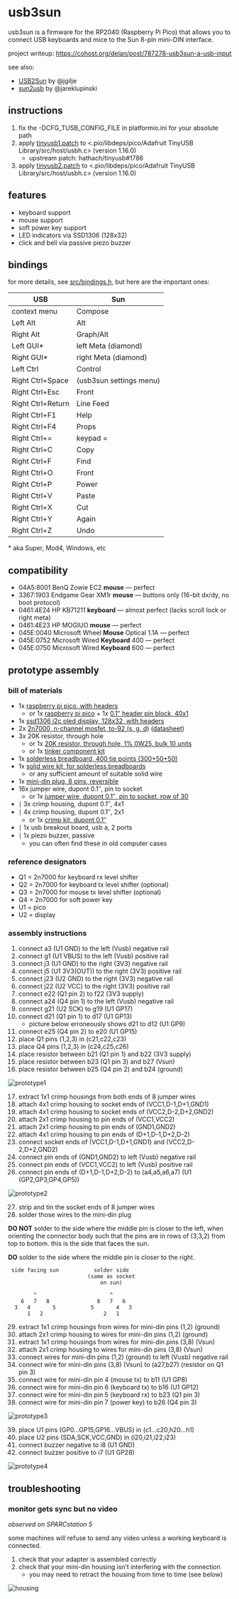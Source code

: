 usb3sun
=======

usb3sun is a firmware for the RP2040 (Raspberry Pi Pico) that allows you to connect USB keyboards and mice to the Sun 8-pin mini-DIN interface.

project writeup: <https://cohost.org/delan/post/787278-usb3sun-a-usb-input>

see also:

* [USB2Sun](https://github.com/jgilje/USB2Sun) by @jgilje
* [sun2usb](https://github.com/jareklupinski/sun2usb) by @jareklupinski

instructions
------------

1. fix the -DCFG_TUSB_CONFIG_FILE in platformio.ini for your absolute path
2. apply [tinyusb1.patch](tinyusb1.patch) to <.pio/libdeps/pico/Adafruit TinyUSB Library/src/host/usbh.c> (version 1.16.0)
    * upstream patch: hathach/tinyusb#1786
3. apply [tinyusb2.patch](tinyusb2.patch) to <.pio/libdeps/pico/Adafruit TinyUSB Library/src/host/usbh.c> (version 1.16.0)

features
--------

* keyboard support
* mouse support
* soft power key support
* LED indicators via SSD1306 (128x32)
* click and bell via passive piezo buzzer

bindings
--------

for more details, see [src/bindings.h](src/bindings.h), but here are the important ones:

| USB               | Sun                     |
|-------------------|-------------------------|
| context menu      | Compose                 |
| Left Alt          | Alt                     |
| Right Alt         | Graph/Alt               |
| Left GUI*         | left Meta (diamond)     |
| Right GUI*        | right Meta (diamond)    |
| Left Ctrl         | Control                 |
| Right Ctrl+Space  | (usb3sun settings menu) |
| Right Ctrl+Esc    | Front                   |
| Right Ctrl+Return | Line Feed               |
| Right Ctrl+F1     | Help                    |
| Right Ctrl+F4     | Props                   |
| Right Ctrl+=      | keypad =                |
| Right Ctrl+C      | Copy                    |
| Right Ctrl+F      | Find                    |
| Right Ctrl+O      | Front                   |
| Right Ctrl+P      | Power                   |
| Right Ctrl+V      | Paste                   |
| Right Ctrl+X      | Cut                     |
| Right Ctrl+Y      | Again                   |
| Right Ctrl+Z      | Undo                    |

\* aka Super, Mod4, Windows, etc

compatibility
-------------

- 04A5:8001 BenQ Zowie EC2 **mouse** — perfect
- 3367:1903 Endgame Gear XM1r **mouse** — buttons only (16-bit dx/dy, no boot protocol)
- 0461:4E24 HP KB71211 **keyboard** — almost perfect (lacks scroll lock or right meta)
- 0461:4E23 HP MOGIUO **mouse** — perfect
- 045E:0040 Microsoft Wheel **Mouse** Optical 1.1A — perfect
- 045E:0752 Microsoft Wired **Keyboard** 400 — perfect
- 045E:0750 Microsoft Wired **Keyboard** 600 — perfect

prototype assembly
------------------

### bill of materials

* 1x [raspberry pi pico, with headers](https://www.altronics.com.au/p/z6421a-raspberry-pi-pico-rp2040-development-board-with-headers/)
    * or 1x [raspberry pi pico](https://www.altronics.com.au/p/z6421-raspberry-pi-pico-microcontroller-board/) + 1x [0.1″ header pin block, 40x1](https://www.altronics.com.au/p/p5430-oupiin-40-way-header-pin/)
* 1x [ssd1306 i2c oled display, 128x32, with headers](https://www.aliexpress.com/item/1005004375650245.html)
* 2x [2n7000, n-channel mosfet, to-92 (s, g, d)](https://www.altronics.com.au/p/z1555-2n7000-to-92-n-channel-tmosfet/) ([datasheet](https://www.onsemi.com/pdf/datasheet/nds7002a-d.pdf))
* 3x 20K resistor, through hole
    * or 1x [20K resistor, through hole, 1% 0W25, bulk 10 units](https://www.altronics.com.au/p/r7589-20k-0.25w-metal-film-resistor-pk-10/)
    * or 1x [tinker component kit](https://www.altronics.com.au/p/k9640-tinker-parts-starter-kit/)
* 1x [solderless breadboard, 400 tie points (300+50+50)](https://www.altronics.com.au/p/p1002-400-way-breadboard/)
* 1x [solid wire kit, for solderless breadboards](https://www.altronics.com.au/p/p1018a-prototyping-breadboard-wire-packs-350pcs/)
    * or any sufficient amount of suitable solid wire
* 1x [mini-din plug, 8 pins, reversible](https://www.altronics.com.au/p/p1098-8-pin-line-mini-din-plug/)
* 16x jumper wire, dupont 0.1″, pin to socket
    * or 1x [jumper wire, dupont 0.1″, pin to socket, row of 30](https://www.altronics.com.au/p/p1021-pin-to-socket-30-way-prototyping-ribbon-strips/)
* ⎰ 3x crimp housing, dupont 0.1″, 4x1
* ⎱ 4x crimp housing, dupont 0.1″, 2x1
    * or 1x [crimp kit, dupont 0.1″](https://www.altronics.com.au/p/k9642-2.54mm-header-kit-310pc/)
* ⎰ 1x usb breakout board, usb a, 2 ports
* ⎱ 1x piezo buzzer, passive
    * you can often find these in old computer cases

### reference designators

* Q1 = 2n7000 for keyboard rx level shifter
* Q2 = 2n7000 for keyboard tx level shifter (optional)
* Q3 = 2n7000 for mouse tx level shifter (optional)
* Q4 = 2n7000 for soft power key
* U1 = pico
* U2 = display

### assembly instructions

1. connect a3 (U1 GND) to the left (Vusb) negative rail
2. connect g1 (U1 VBUS) to the left (Vusb) positive rail
3. connect j3 (U1 GND) to the right (3V3) negative rail
4. connect j5 (U1 3V3(OUT)) to the right (3V3) positive rail
5. connect j23 (U2 GND) to the right (3V3) negative rail
6. connect j22 (U2 VCC) to the right (3V3) positive rail
7. connect e22 (Q1 pin 2) to f22 (3V3 supply)
8. connect a24 (Q4 pin 1) to the left (Vusb) negative rail
9. connect g21 (U2 SCK) to g19 (U1 GP17)
10. connect d21 (Q1 pin 1) to d17 (U1 GP13)
    * picture below erroneously shows d21 to d12 (U1 GP9)
11. connect e25 (Q4 pin 2) to e20 (U1 GP15)
12. place Q1 pins (1,2,3) in (c21,c22,c23)
13. place Q4 pins (1,2,3) in (c24,c25,c26)
14. place resistor between b21 (Q1 pin 1) and b22 (3V3 supply)
15. place resistor between b23 (Q1 pin 3) and b27 (Vsun)
16. place resistor between b25 (Q4 pin 2) and b24 (ground)

![prototype1](doc/prototype1.jpg)

17. extract 1x1 crimp housings from both ends of 8 jumper wires
18. attach 4x1 crimp housing to socket ends of (VCC1,D-1,D+1,GND1)
19. attach 4x1 crimp housing to socket ends of (VCC2,D-2,D+2,GND2)
20. attach 2x1 crimp housing to pin ends of (VCC1,VCC2)
21. attach 2x1 crimp housing to pin ends of (GND1,GND2)
22. attach 4x1 crimp housing to pin ends of (D+1,D-1,D+2,D-2)
23. connect socket ends of (VCC1,D-1,D+1,GND1) and (VCC2,D-2,D+2,GND2)
24. connect pin ends of (GND1,GND2) to left (Vusb) negative rail
25. connect pin ends of (VCC1,VCC2) to left (Vusb) positive rail
26. connect pin ends of (D+1,D-1,D+2,D-2) to (a4,a5,a6,a7) (U1 (GP2,GP3,GP4,GP5))

![prototype2](doc/prototype2.jpg)

27. strip and tin the socket ends of 8 jumper wires
28. solder those wires to the mini-din plug

**DO NOT** solder to the side where the middle pin is closer to the left, when orienting the connector body such that the pins are in rows of (3,3,2) from top to bottom. this is the side that faces the sun.

**DO** solder to the side where the middle pin is closer to the right.

```
 side facing sun           solder side
                         (same as socket
                             on sun)

        ^                       ^
    6   7   8               8   7   6
  3   4       5           5       4   3
      1   2                   2   1
```

29. extract 1x1 crimp housings from wires for mini-din pins (1,2) (ground)
30. attach 2x1 crimp housing to wires for mini-din pins (1,2) (ground)
31. extract 1x1 crimp housings from wires for mini-din pins (3,8) (Vsun)
32. attach 2x1 crimp housing to wires for mini-din pins (3,8) (Vsun)
33. connect wires for mini-din pins (1,2) (ground) to left (Vusb) negative rail
34. connect wire for mini-din pins (3,8) (Vsun) to (a27,b27) (resistor on Q1 pin 3)
35. connect wire for mini-din pin 4 (mouse tx) to b11 (U1 GP8)
36. connect wire for mini-din pin 6 (keyboard tx) to b16 (U1 GP12)
37. connect wire for mini-din pin 5 (keyboard rx) to b23 (Q1 pin 3)
38. connect wire for mini-din pin 7 (power key) to b26 (Q4 pin 3)

![prototype3](doc/prototype3.jpg)

39. place U1 pins (GP0…GP15,GP16…VBUS) in (c1…c20,h20…h1)
40. place U2 pins (SDA,SCK,VCC,GND) in (i20,i21,i22,i23)
41. connect buzzer negative to i8 (U1 GND)
42. connect buzzer positive to i7 (U1 GP28)

![prototype4](doc/prototype4.jpg)

troubleshooting
---------------

### monitor gets sync but no video

*observed on SPARCstation 5*

some machines will refuse to send any video unless a working keyboard is connected.

1. check that your adapter is assembled correctly
2. check that your mini-din housing isn’t interfering with the connection
    * you may need to retract the housing from time to time (see below)

![housing](doc/housing.jpg)
